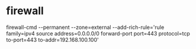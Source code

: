 # firewall
firewall-cmd --permanent --zone=external --add-rich-rule='rule family=ipv4 source address=0.0.0.0/0 forward-port port=443 protocol=tcp to-port=443 to-addr=192.168.100.100'
